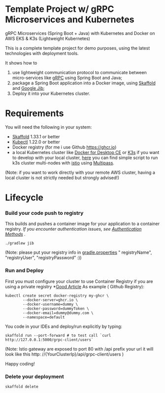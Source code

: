 # Template Project w/ gRPC Microservices and Kubernetes

gRPC Microservices (Spring Boot + Java) with Kubernetes and Docker on AWS EKS & K3s (Lightweight Kubernetes)

This is a complete template project for demo purposes, using the latest technologies with deployment tools.

It shows how to

1. use lightweight communication protocol to communicate between micro-services like [gRPC](https://grpc.io) using
   Spring Boot and Java;
2. package a Spring Boot application into a Docker image, using [Skaffold](https://skaffold.dev/)
   and [Google Jib](https://github.com/GoogleContainerTools/jib);
3. Deploy it into your Kubernetes cluster.

# Requirements

You will need the following in your system:

* [Skaffold](https://skaffold.dev) 1.33.1 or better
* [Kubectl](https://kubernetes.io/docs/tasks/tools/install-kubectl/) 1.22.0 or better
* Docker registry (for me i use Github https://ghcr.io)
* a local Kubernetes cluster
  like [Docker for Desktop CE](https://hub.docker.com/editions/community/docker-ce-desktop-windows)
  or [K3s](https://k3s.io/) if you want to develop with your local
  cluster,  [here](https://gist.github.com/mohammedamineboutouil/c6f4868a711a55b1c2e16f13e11a4202) you can find simple
  script to run k3s cluster multi-nodes with [istio](https://istio.io/) using [Multipass](https://multipass.run/).

(Note: if you want to work directly with your remote AWS cluster, having a local cluster is not strictly needed but
strongly advised!)

# Lifecycle

### Build your code push to registry

This builds and pushes a container image for your application to a container registry. *If you encounter authentication
issues,
see [Authentication Methods](https://github.com/GoogleContainerTools/jib/tree/master/jib-gradle-plugin#authentication-methods)
.*

```
./gradlew jib
```

(Note: please put your registry info
in [gradle.properties](https://github.com/mohammedamineboutouil/spring-grpc-microservices-kubernetes/blob/main/gradle.properties)  "
registryName", "registryUser", "registryPassword" :))

### Run and Deploy

First you must configure your cluster to use Container Registry if you are using a private
registry *[Good Article](https://itnext.io/build-ship-github-container-registry-kubernetes-aa06029b3f21) As example (
Github Registry):

```
kubectl create secret docker-registry my-ghcr \
        --docker-server=ghcr.io \
        --docker-username=dummy \
        --docker-password=dummyToken \
        --docker-email=dummy@dummy.com \
        --namespace=default
```

You code in your IDEs and deploy/run explicitly by typing:

```
skaffold run --port-forward # to test call `curl http://127.0.0.1:5000/grpc-client/users`
```

(Note: Istio gateway are exposed to port 80 with /api prefix your url it will look like this http:
//{YourClusterIp}/api/grpc-client/users )

Happy coding!

### Delete your deployment

```
skaffold delete
```